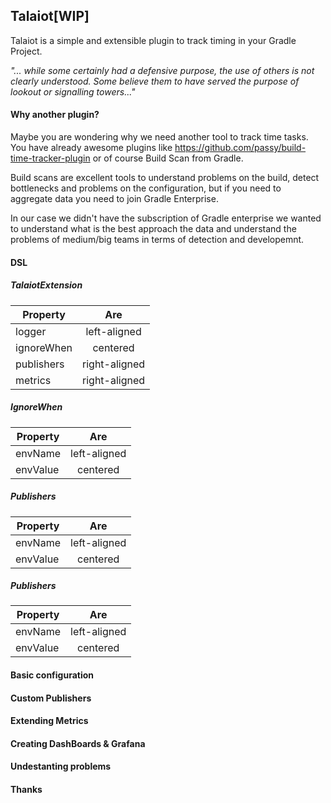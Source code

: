 ## Talaiot[WIP]

Talaiot is a simple and extensible plugin to track timing in your Gradle Project.  

_"... while some certainly had a defensive purpose, the use of others is not clearly understood. Some believe them to have served the purpose of lookout or signalling towers..."_


#### Why another plugin?

Maybe you are wondering why we need another tool to track time tasks.
You have already awesome plugins like https://github.com/passy/build-time-tracker-plugin or of course Build Scan from Gradle.
 
Build scans are excellent tools to understand problems on the build, detect bottlenecks and problems on the configuration, but if 
you need to aggregate data you need to join Gradle Enterprise. 
 
 In our case we didn't have the subscription of Gradle enterprise we wanted to understand what is the best approach the data
 and understand the problems of medium/big teams in terms of detection and developemnt. 


#### DSL
##### TalaiotExtension

| Property  |      Are      |
|---------- |:-------------:|
| logger    |  left-aligned |
| ignoreWhen|    centered   |
| publishers| right-aligned |
| metrics   | right-aligned |

##### IgnoreWhen

| Property  |      Are      |
|---------- |:-------------:|
| envName    |  left-aligned |
| envValue   |    centered   |


##### Publishers

| Property  |      Are      |
|---------- |:-------------:|
| envName    |  left-aligned |
| envValue   |    centered   |


##### Publishers

| Property  |      Are      |
|---------- |:-------------:|
| envName    |  left-aligned |
| envValue   |    centered   |



#### Basic configuration


#### Custom Publishers


#### Extending Metrics

#### Creating DashBoards & Grafana


#### Undestanting problems



#### Thanks